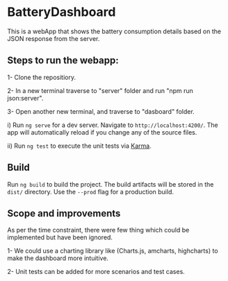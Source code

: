 # BatteryDashboard
This is a webApp that shows the battery consumption details based on the JSON response from the server.


## Steps to run the webapp:
1- Clone the repositiory.

2- In a new terminal traverse to "server" folder and run "npm run json:server".

3- Open another new terminal, and traverse to "dasboard" folder.

  i) Run `ng serve` for a dev server. Navigate to `http://localhost:4200/`. The app will automatically reload if you change any of the source files.
  
  ii) Run `ng test` to execute the unit tests via [Karma](https://karma-runner.github.io).
  
## Build

Run `ng build` to build the project. The build artifacts will be stored in the `dist/` directory. Use the `--prod` flag for a production build.


## Scope and improvements

As per the time constraint, there were few thing which could be implemented but have been ignored.

1- We could use a charting library like (Charts.js, amcharts, highcharts) to make the dashboard more intuitive.

2- Unit tests can be added for more scenarios and test cases.
